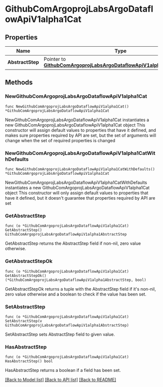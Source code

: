 # GithubComArgoprojLabsArgoDataflowApiV1alpha1Cat

## Properties

Name | Type | Description | Notes
------------ | ------------- | ------------- | -------------
**AbstractStep** | Pointer to [**GithubComArgoprojLabsArgoDataflowApiV1alpha1AbstractStep**](GithubComArgoprojLabsArgoDataflowApiV1alpha1AbstractStep.md) |  | [optional] 

## Methods

### NewGithubComArgoprojLabsArgoDataflowApiV1alpha1Cat

`func NewGithubComArgoprojLabsArgoDataflowApiV1alpha1Cat() *GithubComArgoprojLabsArgoDataflowApiV1alpha1Cat`

NewGithubComArgoprojLabsArgoDataflowApiV1alpha1Cat instantiates a new GithubComArgoprojLabsArgoDataflowApiV1alpha1Cat object
This constructor will assign default values to properties that have it defined,
and makes sure properties required by API are set, but the set of arguments
will change when the set of required properties is changed

### NewGithubComArgoprojLabsArgoDataflowApiV1alpha1CatWithDefaults

`func NewGithubComArgoprojLabsArgoDataflowApiV1alpha1CatWithDefaults() *GithubComArgoprojLabsArgoDataflowApiV1alpha1Cat`

NewGithubComArgoprojLabsArgoDataflowApiV1alpha1CatWithDefaults instantiates a new GithubComArgoprojLabsArgoDataflowApiV1alpha1Cat object
This constructor will only assign default values to properties that have it defined,
but it doesn't guarantee that properties required by API are set

### GetAbstractStep

`func (o *GithubComArgoprojLabsArgoDataflowApiV1alpha1Cat) GetAbstractStep() GithubComArgoprojLabsArgoDataflowApiV1alpha1AbstractStep`

GetAbstractStep returns the AbstractStep field if non-nil, zero value otherwise.

### GetAbstractStepOk

`func (o *GithubComArgoprojLabsArgoDataflowApiV1alpha1Cat) GetAbstractStepOk() (*GithubComArgoprojLabsArgoDataflowApiV1alpha1AbstractStep, bool)`

GetAbstractStepOk returns a tuple with the AbstractStep field if it's non-nil, zero value otherwise
and a boolean to check if the value has been set.

### SetAbstractStep

`func (o *GithubComArgoprojLabsArgoDataflowApiV1alpha1Cat) SetAbstractStep(v GithubComArgoprojLabsArgoDataflowApiV1alpha1AbstractStep)`

SetAbstractStep sets AbstractStep field to given value.

### HasAbstractStep

`func (o *GithubComArgoprojLabsArgoDataflowApiV1alpha1Cat) HasAbstractStep() bool`

HasAbstractStep returns a boolean if a field has been set.


[[Back to Model list]](../README.md#documentation-for-models) [[Back to API list]](../README.md#documentation-for-api-endpoints) [[Back to README]](../README.md)


